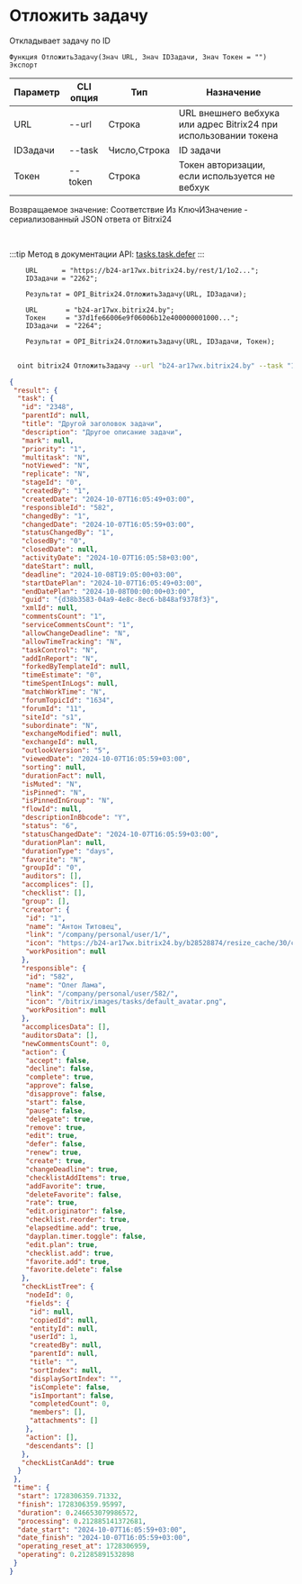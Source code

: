 ﻿---
sidebar_position: 11
---

# Отложить задачу
 Откладывает задачу по ID



`Функция ОтложитьЗадачу(Знач URL, Знач IDЗадачи, Знач Токен = "") Экспорт`

  | Параметр | CLI опция | Тип | Назначение |
  |-|-|-|-|
  | URL | --url | Строка | URL внешнего вебхука или адрес Bitrix24 при использовании токена |
  | IDЗадачи | --task | Число,Строка | ID задачи |
  | Токен | --token | Строка | Токен авторизации, если используется не вебхук |

  
  Возвращаемое значение:   Соответствие Из КлючИЗначение - сериализованный JSON ответа от Bitrxi24

<br/>

:::tip
Метод в документации API: [tasks.task.defer](https://dev.1c-bitrix.ru/rest_help/tasks/task/tasks/tasks_task_defer.php)
:::
<br/>


```bsl title="Пример кода"
    URL      = "https://b24-ar17wx.bitrix24.by/rest/1/1o2...";
    IDЗадачи = "2262";

    Результат = OPI_Bitrix24.ОтложитьЗадачу(URL, IDЗадачи);

    URL       = "b24-ar17wx.bitrix24.by";
    Токен     = "37d1fe66006e9f06006b12e400000001000...";
    IDЗадачи  = "2264";

    Результат = OPI_Bitrix24.ОтложитьЗадачу(URL, IDЗадачи, Токен);
```



```sh title="Пример команды CLI"
    
  oint bitrix24 ОтложитьЗадачу --url "b24-ar17wx.bitrix24.by" --task "170" --token "b9df7366006e9f06006b12e400000001000..."

```

```json title="Результат"
{
 "result": {
  "task": {
   "id": "2348",
   "parentId": null,
   "title": "Другой заголовок задачи",
   "description": "Другое описание задачи",
   "mark": null,
   "priority": "1",
   "multitask": "N",
   "notViewed": "N",
   "replicate": "N",
   "stageId": "0",
   "createdBy": "1",
   "createdDate": "2024-10-07T16:05:49+03:00",
   "responsibleId": "582",
   "changedBy": "1",
   "changedDate": "2024-10-07T16:05:59+03:00",
   "statusChangedBy": "1",
   "closedBy": "0",
   "closedDate": null,
   "activityDate": "2024-10-07T16:05:58+03:00",
   "dateStart": null,
   "deadline": "2024-10-08T19:05:00+03:00",
   "startDatePlan": "2024-10-07T16:05:49+03:00",
   "endDatePlan": "2024-10-08T00:00:00+03:00",
   "guid": "{d38b3583-04a9-4e8c-8ec6-b848af9378f3}",
   "xmlId": null,
   "commentsCount": "1",
   "serviceCommentsCount": "1",
   "allowChangeDeadline": "N",
   "allowTimeTracking": "N",
   "taskControl": "N",
   "addInReport": "N",
   "forkedByTemplateId": null,
   "timeEstimate": "0",
   "timeSpentInLogs": null,
   "matchWorkTime": "N",
   "forumTopicId": "1634",
   "forumId": "11",
   "siteId": "s1",
   "subordinate": "N",
   "exchangeModified": null,
   "exchangeId": null,
   "outlookVersion": "5",
   "viewedDate": "2024-10-07T16:05:59+03:00",
   "sorting": null,
   "durationFact": null,
   "isMuted": "N",
   "isPinned": "N",
   "isPinnedInGroup": "N",
   "flowId": null,
   "descriptionInBbcode": "Y",
   "status": "6",
   "statusChangedDate": "2024-10-07T16:05:59+03:00",
   "durationPlan": null,
   "durationType": "days",
   "favorite": "N",
   "groupId": "0",
   "auditors": [],
   "accomplices": [],
   "checklist": [],
   "group": [],
   "creator": {
    "id": "1",
    "name": "Антон Титовец",
    "link": "/company/personal/user/1/",
    "icon": "https://b24-ar17wx.bitrix24.by/b28528874/resize_cache/30/c0120a8d7c10d63c83e32398d1ec4d9e/main/d7e/d7e99cf556e4ab676463dae2c00ddfbb/a7e0af6899300e3c684caeca5c334d81.jpg",
    "workPosition": null
   },
   "responsible": {
    "id": "582",
    "name": "Олег Лама",
    "link": "/company/personal/user/582/",
    "icon": "/bitrix/images/tasks/default_avatar.png",
    "workPosition": null
   },
   "accomplicesData": [],
   "auditorsData": [],
   "newCommentsCount": 0,
   "action": {
    "accept": false,
    "decline": false,
    "complete": true,
    "approve": false,
    "disapprove": false,
    "start": false,
    "pause": false,
    "delegate": true,
    "remove": true,
    "edit": true,
    "defer": false,
    "renew": true,
    "create": true,
    "changeDeadline": true,
    "checklistAddItems": true,
    "addFavorite": true,
    "deleteFavorite": false,
    "rate": true,
    "edit.originator": false,
    "checklist.reorder": true,
    "elapsedtime.add": true,
    "dayplan.timer.toggle": false,
    "edit.plan": true,
    "checklist.add": true,
    "favorite.add": true,
    "favorite.delete": false
   },
   "checkListTree": {
    "nodeId": 0,
    "fields": {
     "id": null,
     "copiedId": null,
     "entityId": null,
     "userId": 1,
     "createdBy": null,
     "parentId": null,
     "title": "",
     "sortIndex": null,
     "displaySortIndex": "",
     "isComplete": false,
     "isImportant": false,
     "completedCount": 0,
     "members": [],
     "attachments": []
    },
    "action": [],
    "descendants": []
   },
   "checkListCanAdd": true
  }
 },
 "time": {
  "start": 1728306359.71332,
  "finish": 1728306359.95997,
  "duration": 0.246653079986572,
  "processing": 0.212885141372681,
  "date_start": "2024-10-07T16:05:59+03:00",
  "date_finish": "2024-10-07T16:05:59+03:00",
  "operating_reset_at": 1728306959,
  "operating": 0.21285891532898
 }
}
```
